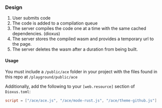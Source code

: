 ### Design
1. User submits code
2. The code is added to a compilation queue
3. The server compiles the code one at a time with the same cached dependencies. (dioxus)
4. The server stores the compiled wasm and provides a temporary url to the page.
5. The server deletes the wasm after a duration from being built.


#### Usage
You must include a `/public/ace` folder in your project with the files found in this repo at `/playground/public/ace`

Additionally, add the following to your `[web.resource]` section of `Dioxus.toml`:
```toml
script = ["/ace/ace.js", "/ace/mode-rust.js", "/ace/theme-github.js"]
```